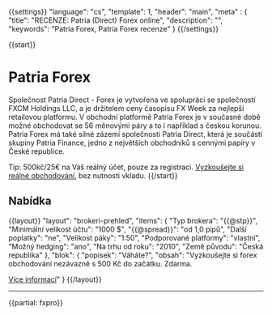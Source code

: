 {{settings}}
  "language": "cs",
  "template": 1,
  "header": "main",
  "meta" : {
    "title": "RECENZE: Patria (Direct) Forex online",
    "description": "",
    "keywords": "Patria Forex, Patria Forex recenze"
  }
{{/settings}}

{{start}}
# Patria Forex

Společnost Patria Direct - Forex je vytvořena ve spolupráci se společností FXCM Holdings LLC, a je držitelem ceny časopisu FX Week za nejlepší retailovou platformu. V obchodní platformě Patria Forex je v současné době možné obchodovat se 56 měnovými páry a to i například s českou korunou. Patria Forex má také silné zázemí společnosti Patria Direct, která je součástí skupiny Patria Finance, jedno z největších obchodníků s cennými papíry v České republice.

Tip: 500kč/25€ na Váš reálný účet, pouze za registraci. [Vyzkoušejte si reálné obchodování](http://www.plus500.com/cs/StartTrading.aspx?id=66349&pl=2), bez nutnosti vkladu.
{{/start}}

## Nabídka

{{layout}}
  "layout": "brokeri-prehled",
  "items": {
      "Typ brokera": "{{@stp}}",
      "Minimální velikost účtu": "1000 $",
      "{{@spread}}": "od 1,0 pipů",
      "Další poplatky": "ne",
      "Velikost páky": "1:50",
      "Podporované platformy": "vlastní",
      "Možný hedging": "ano",
      "Na trhu od roku": "2010",
      "Země původu": "Česká republika"
   },
   "blok": {
      "popisek": "Váháte?",
      "obsah": "Vyzkoušejte si forex obchodování nezávazně s 500 Kč do začátku. Zdarma.</p><a href='http://www.plus500.com/cs/?id=66349&amp;pl=2' class='btn btn-default btn-sm'>Více informací</a>"
    }
{{/layout}}
- - -
{{partial: fxpro}}